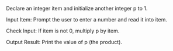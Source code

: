Declare an integer item and initialize another integer p to 1.

Input Item: Prompt the user to enter a number and read it into item.

Check Input: If item is not 0, multiply p by item.

Output Result: Print the value of p (the product).
